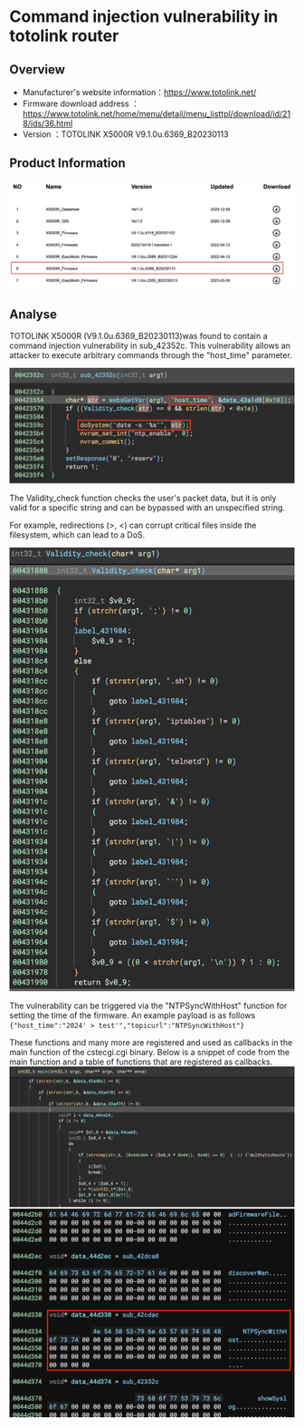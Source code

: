 # Command injection vulnerability in totolink router

## Overview

- Manufacturer's website information：https://www.totolink.net/
- Firmware download address ：https://www.totolink.net/home/menu/detail/menu_listtpl/download/id/218/ids/36.html
- Version ：TOTOLINK X5000R V9.1.0u.6369_B20230113

## Product Information

![](./img/1.png)

## Analyse

TOTOLINK X5000R (V9.1.0u.6369_B20230113)was found to contain a command injection vulnerability in sub_42352c. This vulnerability allows an attacker to execute arbitrary commands through the "host_time" parameter.

![](./img/2.png)

The Validity_check function checks the user's packet data, but it is only valid for a specific string and can be bypassed with an unspecified string.

For example, redirections (>, <) can corrupt critical files inside the filesystem, which can lead to a DoS.

![](./img/3.png)


The vulnerability can be triggered via the "NTPSyncWithHost" function for setting the time of the firmware. An example payload is as follows
`{"host_time":"2024' > test'","topicurl":"NTPSyncWithHost"}`

These functions and many more are registered and used as callbacks in the main function of the cstecgi.cgi binary. Below is a snippet of code from the main function and a table of functions that are registered as callbacks.
![](./img/4.png)
![](./img/5.png)


